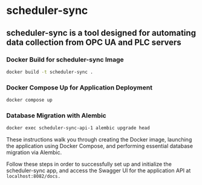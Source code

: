 # scheduler-sync
## scheduler-sync is a tool designed for automating data collection from OPC UA and PLC servers

### Docker Build for scheduler-sync Image
```bash
docker build -t scheduler-sync .
```

### Docker Compose Up for Application Deployment
```bash
docker compose up
```

### Database Migration with Alembic
```bash
docker exec scheduler-sync-api-1 alembic upgrade head
```
These instructions walk you through creating the Docker image, launching the application using Docker Compose, 
and performing essential database migration via Alembic. 

Follow these steps in order to successfully set up and initialize the scheduler-sync app, 
and access the Swagger UI for the application API at ```localhost:8082/docs.```
